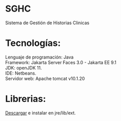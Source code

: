 # SGHC
Sistema de Gestión de Historias Clinicas

# Tecnologías:
Lenguaje de programación: Java </br>
Framework: Jakarta Server Faces 3.0 - Jakarta EE 9.1</br>
JDK: openJDK 11. </br>
IDE: Netbeans. </br>
Servidor web: Apache tomcat v10.1.20 </br>


# Librerias:
<a href="https://cdrive.page.link/Q6YynhHFkQTrpPEH8">Descargar</a> e instalar en jre/lib/ext. </br>
